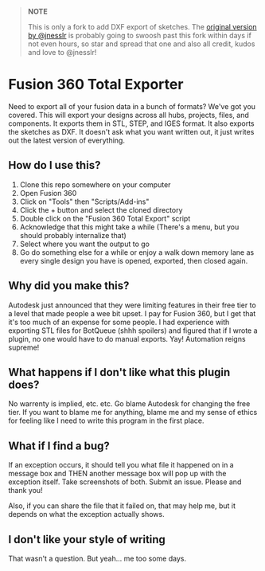 > **NOTE**
> 
> This is only a fork to add DXF export of sketches. The [original version by @jnesslr](https://github.com/Jnesselr/fusion-360-total-exporter) is probably going to swoosh past this fork within days if not even hours, so star and spread that one and also all credit, kudos and love to @jnesslr! 

# Fusion 360 Total Exporter
Need to export all of your fusion data in a bunch of formats? We've got you covered. This will export your designs across all hubs, projects, files, and components. It exports them in STL, STEP, and IGES format. It also exports the sketches as DXF. It doesn't ask what you want written out, it just writes out the latest version of everything.

## How do I use this?
1. Clone this repo somewhere on your computer
2. Open Fusion 360
3. Click on "Tools" then "Scripts/Add-ins"
4. Click the + button and select the cloned directory
5. Double click on the "Fusion 360 Total Export" script
6. Acknowledge that this might take a while (There's a menu, but you should probably internalize that)
7. Select where you want the output to go
8. Go do something else for a while or enjoy a walk down memory lane as every single design you have is opened, exported, then closed again.

## Why did you make this?
Autodesk just announced that they were limiting features in their free tier to a level that made people a wee bit upset. I pay for Fusion 360, but I get that it's too much of an expense for some people. I had experience with exporting STL files for BotQueue (shhh spoilers) and figured that if I wrote a plugin, no one would have to do manual exports. Yay! Automation reigns supreme!

## What happens if I don't like what this plugin does?
No warrenty is implied, etc. etc. Go blame Autodesk for changing the free tier. If you want to blame me for anything, blame me and my sense of ethics for feeling like I need to write this program in the first place.

## What if I find a bug?
If an exception occurs, it should tell you what file it happened on in a message box and THEN another message box will pop up with the exception itself. Take screenshots of both. Submit an issue. Please and thank you!

Also, if you can share the file that it failed on, that may help me, but it depends on what the exception actually shows.

## I don't like your style of writing
That wasn't a question. But yeah... me too some days.
